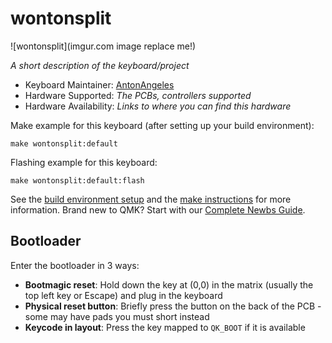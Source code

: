 # wontonsplit

![wontonsplit](imgur.com image replace me!)

*A short description of the keyboard/project*

* Keyboard Maintainer: [AntonAngeles](https://github.com/AntonAngeles)
* Hardware Supported: *The PCBs, controllers supported*
* Hardware Availability: *Links to where you can find this hardware*

Make example for this keyboard (after setting up your build environment):

    make wontonsplit:default

Flashing example for this keyboard:

    make wontonsplit:default:flash

See the [build environment setup](https://docs.qmk.fm/#/getting_started_build_tools) and the [make instructions](https://docs.qmk.fm/#/getting_started_make_guide) for more information. Brand new to QMK? Start with our [Complete Newbs Guide](https://docs.qmk.fm/#/newbs).

## Bootloader

Enter the bootloader in 3 ways:

* **Bootmagic reset**: Hold down the key at (0,0) in the matrix (usually the top left key or Escape) and plug in the keyboard
* **Physical reset button**: Briefly press the button on the back of the PCB - some may have pads you must short instead
* **Keycode in layout**: Press the key mapped to `QK_BOOT` if it is available
